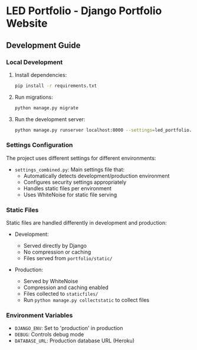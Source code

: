 # LED Portfolio - Django Portfolio Website

## Development Guide

### Local Development

1. Install dependencies:

   ```bash
   pip install -r requirements.txt
   ```

2. Run migrations:

   ```bash
   python manage.py migrate
   ```

3. Run the development server:
   ```bash
   python manage.py runserver localhost:8000 --settings=led_portfolio.settings_combined
   ```

### Settings Configuration

The project uses different settings for different environments:

- `settings_combined.py`: Main settings file that:
  - Automatically detects development/production environment
  - Configures security settings appropriately
  - Handles static files per environment
  - Uses WhiteNoise for static file serving

### Static Files

Static files are handled differently in development and production:

- Development:

  - Served directly by Django
  - No compression or caching
  - Files served from `portfolio/static/`

- Production:
  - Served by WhiteNoise
  - Compression and caching enabled
  - Files collected to `staticfiles/`
  - Run `python manage.py collectstatic` to collect files

### Environment Variables

- `DJANGO_ENV`: Set to 'production' in production
- `DEBUG`: Controls debug mode
- `DATABASE_URL`: Production database URL (Heroku)
